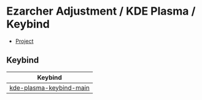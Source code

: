 

# Ezarcher Adjustment / KDE Plasma / Keybind

* [Project](https://github.com/samwhelp/ezarcher-adjustment/tree/main/prototype/de/kde-plasma/part/keybind)


## Keybind

| Keybind |
| --- |
| [kde-plasma-keybind-main](https://github.com/samwhelp/ezarcher-adjustment/tree/main/prototype/de/kde-plasma/part/keybind/kde-plasma-keybind-main) |


